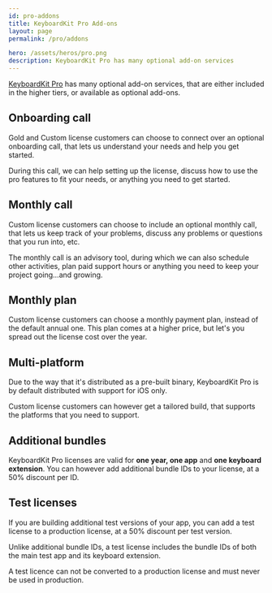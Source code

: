```yaml
---
id: pro-addons
title: KeyboardKit Pro Add-ons
layout: page
permalink: /pro/addons

hero: /assets/heros/pro.png
description: KeyboardKit Pro has many optional add-on services
---
```


[KeyboardKit Pro](/pro) has many optional add-on services, that are either included in the higher tiers, or available as optional add-ons.


## Onboarding call

Gold and Custom license customers can choose to connect over an optional onboarding call, that lets us understand your needs and help you get started.

During this call, we can help setting up the license, discuss how to use the pro features to fit your needs, or anything you need to get started.


## Monthly call

Custom license customers can choose to include an optional monthly call, that lets us keep track of your problems, discuss any problems or questions that you run into, etc.

The monthly call is an advisory tool, during which we can also schedule other activities, plan paid support hours or anything you need to keep your project going...and growing.


## Monthly plan

Custom license customers can choose a monthly payment plan, instead of the default annual one. This plan comes at a higher price, but let's you spread out the license cost over the year.


## Multi-platform

Due to the way that it's distributed as a pre-built binary, KeyboardKit Pro is by default distributed with support for iOS only.

Custom license customers can however get a tailored build, that supports the platforms that you need to support.


## Additional bundles

KeyboardKit Pro licenses are valid for **one year, one app** and **one keyboard extension**. You can however add additional bundle IDs to your license, at a 50% discount per ID.


## Test licenses

If you are building additional test versions of your app, you can add a test license to a production license, at a 50% discount per test version.

Unlike additional bundle IDs, a test license includes the bundle IDs of both the main test app and its keyboard extension. 

A test licence can not be converted to a production license and must never be used in production.